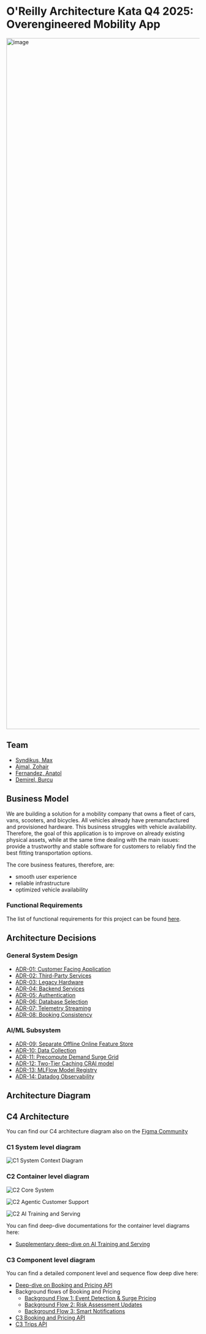 # O'Reilly Architecture Kata Q4 2025: Overengineered Mobility App
<img width="3696" height="1802" alt="image" src="architects.png" />


## Team
- [Syndikus, Max](https://www.linkedin.com/in/max-syndikus-58913a114/)
- [Ajmal, Zohair](https://www.linkedin.com/in/zohairajmal/)
- [Fernandez, Anatol](https://www.linkedin.com/in/anatol-fernandez/)
- [Demirel, Burcu](https://www.linkedin.com/in/burcu-demirel/)

## Business Model
We are building a solution for a mobility company that owns a fleet of cars, vans, scooters, and bicycles. All vehicles already have premanufactured and provisioned hardware. This business struggles with vehicle availability. Therefore, the goal of this application is to improve on already existing physical assets, while at the same time dealing with the main issues: provide a trustworthy and stable software for customers to reliably find the best fitting transportation options.

The core business features, therefore, are:
- smooth user experience
- reliable infrastructure
- optimized vehicle availability

### Functional Requirements

The list of functional requirements for this project can be found [here](01-functional-requirements/func-reqs.md).

## Architecture Decisions

### General System Design

- [ADR-01: Customer Facing Application](02-adrs/01_CustomerFacingApplication.md)
- [ADR-02: Third-Party Services](02-adrs/02_ThirdPartyServices.md)
- [ADR-03: Legacy Hardware](02-adrs/03_LegacyHardware.md)
- [ADR-04: Backend Services](02-adrs/04_BackendServices.md)
- [ADR-05: Authentication](02-adrs/05_Authentication.md)
- [ADR-06: Database Selection](02-adrs/06_Database.md)
- [ADR-07: Telemetry Streaming](02-adrs/07_TelemetryStreaming.md)
- [ADR-08: Booking Consistency](02-adrs/08_BookingConsistency.md)

### AI/ML Subsystem

- [ADR-09: Separate Offline Online Feature Store](02-adrs/09_SeparateOfflineOnlineFeatureStores.md)
- [ADR-10: Data Collection](02-adrs/10_DataCollection.md)
- [ADR-11: Precompute Demand Surge Grid](02-adrs/11_PrecomputeDemandSurgeGrid.md)
- [ADR-12: Two-Tier Caching CRAI model](02-adrs/12_TwoTierCachingCRAI.md)
- [ADR-13: MLFlow Model Registry](02-adrs/13_MlflowModelRegistry.md)
- [ADR-14: Datadog Observability](02-adrs/14_DatadogObservability.md)

## Architecture Diagram

## C4 Architecture

You can find our C4 architecture diagram also on the [Figma Community](https://www.figma.com/community/file/1563195907771247701)

### C1 System level diagram

![C1 System Context Diagram](00-c4-diagrams/SystemView.svg)

### C2 Container level diagram

![C2 Core System](00-c4-diagrams/ContainerViewCoreProductionSystem.svg)

![C2 Agentic Customer Support](00-c4-diagrams/ContainerViewAgenticCustomerSupport.svg)

![C2 AI Training and Serving](00-c4-diagrams/ContainerViewAITrainingAndServing.svg)

You can find deep-dive documentations for the container level diagrams here:
- [Supplementary deep-dive on AI Training and Serving](./04-supplementary/ai-training-and-inference.md)


### C3 Component level diagram

You can find a detailed component level and sequence flow deep dive here:

- [Deep-dive on Booking and Pricing API](./04-supplementary/user-flow-pricing-api.md)
- Background flows of Booking and Pricing
    - [Background Flow 1: Event Detection & Surge Pricing](./04-supplementary/revenue-generation-ai/background_flow_event_detection.MD)
    - [Background Flow 2: Risk Assessment Updates](./04-supplementary/revenue-generation-ai/background_flow_risk_assesment.MD)
    - [Background Flow 3: Smart Notifications](./04-supplementary/revenue-generation-ai/background_flow_smart_notifications.MD)
- [C3 Booking and Pricing API](03-component-level-docu/booking-pricing-component-design/component-architecture.md)
- [C3 Trips API](./03-component-level-docu/trips-service-design/component-architecture.md)

